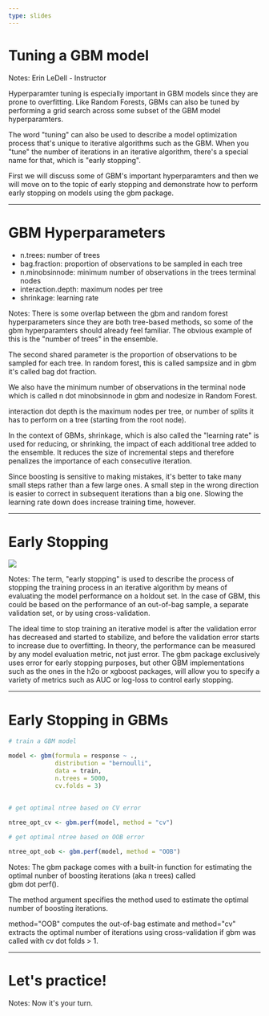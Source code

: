 ```yaml
---
type: slides
---
```


# Tuning a GBM model

Notes: Erin LeDell - Instructor

Hyperparamter tuning is especially important in GBM models since they are prone to overfitting.  Like Random Forests, GBMs can also be tuned by performing a grid search across some subset of the GBM model hyperparamters.  

The word "tuning" can also be used to describe a model optimization process that's unique to iterative algorithms such as the GBM.  When you "tune" the number of iterations in an iterative algorithm, there's a special name for that, which is "early stopping".    

First we will discuss some of GBM's important hyperparamters and then we will move on to the topic of early stopping and demonstrate how to perform early stopping on models using the gbm package.


---

# GBM Hyperparameters

- n.trees: number of trees
- bag.fraction: proportion of observations to be sampled in each tree
- n.minobsinnode: minimum number of observations in the trees terminal nodes 
- interaction.depth: maximum nodes per tree
- shrinkage: learning rate

Notes: There is some overlap between the gbm and random forest hyperparameters since they are both tree-based methods, so some of the gbm hyperparamters should already feel familiar.  The obvious example of this is the "number of trees" in the ensemble.  

The second shared parameter is the proportion of observations to be sampled for each tree.  In random forest, this is called sampsize and in gbm it's called bag dot fraction.

We also have the minimum number of observations in the terminal node which is called n dot minobsinnode in gbm and nodesize in Random Forest.

interaction dot depth is the maximum nodes per tree, or number of splits it has to perform on a tree (starting from the root node).

In the context of GBMs, shrinkage, which is also called the "learning rate" is used for reducing, or shrinking, the impact of each additional tree added to the ensemble. It reduces the size of incremental steps and therefore penalizes the importance of each consecutive iteration. 

Since boosting is sensitive to making mistakes, it's better to take many small steps rather than a few large ones.  A small step in the wrong direction is easier to correct in subsequent iterations than a big one.  Slowing the learning rate down does increase training time, however. 


---

# Early Stopping

![](https://github.com/open-data-courses/tree-based-models-in-r/blob/master/images/early_stopping.png?raw=TRUE)


Notes: The term, "early stopping" is used to describe the process of  stopping the training process in an iterative algorithm by means of evaluating the model performance on a holdout set.  In the case of GBM, this could be based on the performance of an out-of-bag sample, a separate validation set, or by using cross-validation.

The ideal time to stop training an iterative model is after the validation error has decreased and started to stabilize, and before the validation error starts to increase due to overfitting.  In theory, the performance can be measured by any model evaluation metric, not just error. The gbm package exclusively uses error for early stopping purposes, but other GBM implementations such as the ones in the h2o or xgboost packages, will allow you to specify a variety of metrics such as AUC or log-loss to control early stopping.

---

# Early Stopping in GBMs

```r
# train a GBM model

model <- gbm(formula = response ~ ., 
             distribution = "bernoulli", 
             data = train,
             n.trees = 5000,
             cv.folds = 3)
                
```

```r
# get optimal ntree based on CV error
                       
ntree_opt_cv <- gbm.perf(model, method = "cv")
```

```r
# get optimal ntree based on OOB error

ntree_opt_oob <- gbm.perf(model, method = "OOB")
```

Notes: The gbm package comes with a built-in function for estimating the optimal nunber of boosting iterations (aka n trees) called  
gbm dot perf().  

The method argument specifies the method used to estimate the optimal number of boosting iterations. 

method="OOB" computes the out-of-bag estimate and method="cv" extracts the optimal number of iterations using cross-validation if gbm was called with cv dot folds > 1.

---

# Let's practice!

Notes: Now it's your turn.